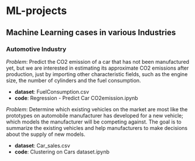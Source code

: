 # ML-projects

## Machine Learning cases in various Industries

### Automotive Industry
*Problem*: Predict the CO2 emission of a car that has not been manufactured yet, but we are interested in estimating its approximate CO2 emissions after production, just by importing other characteristic fields, such as the engine size, the number of cylinders and the fuel consumption.
- **dataset**: FuelConsumption.csv
- **code**: Regression - Predict Car CO2emission.ipynb

*Problem*: Determine which existing vehicles on the market are most like the prototypes on automobile manufacturer has developed for a new vehicle; which models the manufacturer will be competing against. The goal is to summarize the existing vehicles and help manufacturers to make decisions about the supply of new models.
- **dataset**: Car_sales.csv
- **code**: Clustering on Cars dataset.ipynb
